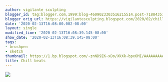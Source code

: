 ```yaml
---
author: vigilante sculpting
blogger_id: tag:blogger.com,1999:blog-4609023303516215514.post-7188435120570789262
blogger_orig_url: https://vigilantesculpting.blogspot.com/2020/02/chill-beats.html
date: '2020-02-13T16:08:00.002-08:00'
layout: single
modified_time: '2020-02-13T16:08:39.145-08:00'
show_date: '2020-02-13T16:08:39.145-08:00'
tags:
- brushpen
- sketch
thumbnail: https://1.bp.blogspot.com/-znND9ZK-xDo/XkXk-bpx6MI/AAAAAAAAA2Y/0Qwe6RxmJ_Ic5m7d1UUz93U34pe_ditXQCLcBGAsYHQ/s320-c/beats.jpg
title: Chill beats
---
```

![](https://1.bp.blogspot.com/-znND9ZK-xDo/XkXk-bpx6MI/AAAAAAAAA2Y/0Qwe6RxmJ_Ic5m7d1UUz93U34pe_ditXQCLcBGAsYHQ/s1600/beats.jpg)

  

